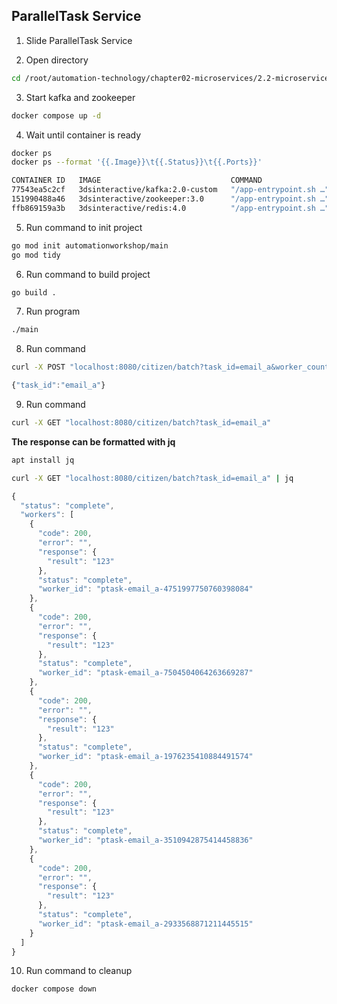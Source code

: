 ## ParallelTask Service

1. Slide ParallelTask Service

2. Open directory
```bash
cd /root/automation-technology/chapter02-microservices/2.2-microservices-types/06-paralleltask-service
```

3. Start kafka and zookeeper
```bash
docker compose up -d
```

4. Wait until container is ready
```bash
docker ps
docker ps --format '{{.Image}}\t{{.Status}}\t{{.Ports}}'
```
```bash
CONTAINER ID   IMAGE                             COMMAND                  CREATED         STATUS         PORTS                                                           NAMES
77543ea5c2cf   3dsinteractive/kafka:2.0-custom   "/app-entrypoint.sh …"   4 minutes ago   Up 4 minutes   9092/tcp, 0.0.0.0:9094->9094/tcp, :::9094->9094/tcp             05-asynctask-service-kafka-1
151990488a46   3dsinteractive/zookeeper:3.0      "/app-entrypoint.sh …"   4 minutes ago   Up 4 minutes   2888/tcp, 0.0.0.0:2181->2181/tcp, :::2181->2181/tcp, 3888/tcp   05-asynctask-service-zookeeper-1
ffb869159a3b   3dsinteractive/redis:4.0          "/app-entrypoint.sh …"   4 minutes ago   Up 4 minutes   0.0.0.0:6379->6379/tcp, :::6379->6379/tcp                       05-asynctask-service-redis-1
```

5. Run command to init project
```bash
go mod init automationworkshop/main
go mod tidy
```

6. Run command to build project
```bash
go build .
```

7. Run program
```bash
./main
```

8. Run command
```bash
curl -X POST "localhost:8080/citizen/batch?task_id=email_a&worker_count=5" -d '{"input1":"value1"}'
```

```javascript
{"task_id":"email_a"}
```

9. Run command
```bash
curl -X GET "localhost:8080/citizen/batch?task_id=email_a"
```

**The response can be formatted with jq**

```bash
apt install jq
```

```bash
curl -X GET "localhost:8080/citizen/batch?task_id=email_a" | jq
```

```javascript
{
  "status": "complete",
  "workers": [
    {
      "code": 200,
      "error": "",
      "response": {
        "result": "123"
      },
      "status": "complete",
      "worker_id": "ptask-email_a-4751997750760398084"
    },
    {
      "code": 200,
      "error": "",
      "response": {
        "result": "123"
      },
      "status": "complete",
      "worker_id": "ptask-email_a-7504504064263669287"
    },
    {
      "code": 200,
      "error": "",
      "response": {
        "result": "123"
      },
      "status": "complete",
      "worker_id": "ptask-email_a-1976235410884491574"
    },
    {
      "code": 200,
      "error": "",
      "response": {
        "result": "123"
      },
      "status": "complete",
      "worker_id": "ptask-email_a-3510942875414458836"
    },
    {
      "code": 200,
      "error": "",
      "response": {
        "result": "123"
      },
      "status": "complete",
      "worker_id": "ptask-email_a-2933568871211445515"
    }
  ]
}
```

10. Run command to cleanup
```bash
docker compose down
```